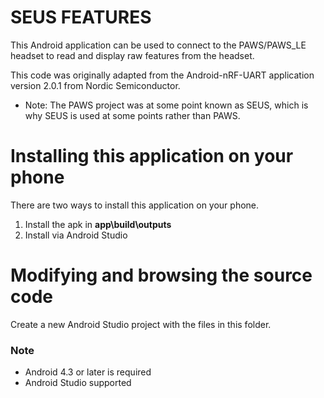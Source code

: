 # SEUS FEATURES

This Android application can be used to connect to the PAWS/PAWS_LE headset to read and display raw features from the headset.

This code was originally adapted from the Android-nRF-UART application version 2.0.1 from Nordic Semiconductor.

* Note: The PAWS project was at some point known as SEUS, which is why SEUS is used at some points rather than PAWS.

# Installing this application on your phone

There are two ways to install this application on your phone.

1. Install the apk in **app\build\outputs**
2. Install via Android Studio

# Modifying and browsing the source code

Create a new Android Studio project with the files in this folder.

### Note
- Android 4.3 or later is required
- Android Studio supported